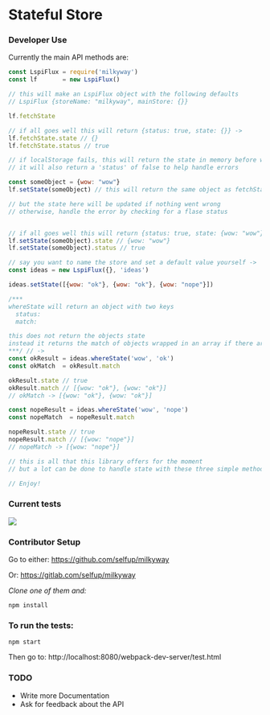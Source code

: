 # Stateful Store

### Developer Use

Currently the main API methods are:

```javascript
const LspiFlux = require('milkyway')
const lf       = new LspiFlux()

// this will make an LspiFlux object with the following defaults
// LspiFlux {storeName: "milkyway", mainStore: {}}

lf.fetchState 

// if all goes well this will return {status: true, state: {}} ->
lf.fetchState.state // {}
lf.fetchState.status // true

// if localStorage fails, this will return the state in memory before writing to localStorage
// it will also return a 'status' of false to help handle errors

const someObject = {wow: "wow"}
lf.setState(someObject) // this will return the same object as fetchState

// but the state here will be updated if nothing went wrong
// otherwise, handle the error by checking for a flase status


// if all goes well this will return {status: true, state: {wow: "wow"}} ->
lf.setState(someObject).state // {wow: "wow"}
lf.setState(someObject).status // true

// say you want to name the store and set a default value yourself ->
const ideas = new LspiFlux({}, 'ideas')

ideas.setState([{wow: "ok"}, {wow: "ok"}, {wow: "nope"}])

/***
whereState will return an object with two keys
  status:
  match:

this does not return the objects state
instead it returns the match of objects wrapped in an array if there are any
***/ // ->
const okResult = ideas.whereState('wow', 'ok')
const okMatch  = okResult.match

okResult.state // true
okResult.match // [{wow: "ok"}, {wow: "ok"}]
// okMatch -> [{wow: "ok"}, {wow: "ok"}]

const nopeResult = ideas.whereState('wow', 'nope')
const nopeMatch  = nopeResult.match

nopeResult.state // true
nopeResult.match // [{wow: "nope"}]
// nopeMatch -> [{wow: "nope"}]

// this is all that this library offers for the moment
// but a lot can be done to handle state with these three simple methods

// Enjoy!
```

### Current tests

![](http://i.imgur.com/CeCNnJK.png)

### Contributor Setup

Go to either: https://github.com/selfup/milkyway

Or:           https://gitlab.com/selfup/milkyway

*Clone one of them and:*

```
npm install
```

### To run the tests:

```
npm start
```

Then go to: http://localhost:8080/webpack-dev-server/test.html

### TODO

* Write more Documentation
* Ask for feedback about the API
